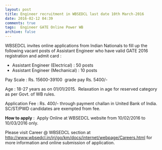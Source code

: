 ```yaml
---
layout: post
title: Engineer recruitment in WBSEDCL last date 10th March-2016   
date: 2016-02-12 04:39
comments: true
tags:  Engineer GATE Online Power WB 
archive: false
---
```

WBSEDCL invites online applications from Indian Nationals to fill up the following vacant posts of Assistant Engineer who have valid GATE 2016 registration and admit card : 

- Assistant Engineer (Electrical) : 50 posts
- Assistant Engineer (Mechanical) : 10 posts 

Pay Scale : Rs. 15600-39100  grade pay Rs. 5400/-

Age : 18-27 years as on 01/01/2015.  Relaxation in age for reserved category as per Govt. of WB rules.

Application Fee : Rs. 400/- through payment challan in United Bank of India. SC/ST/PWD candidates are exempted from fee. 

**How to apply** :  Apply Online at WBSEDCL website from 10/02/2016 to 10/03/2016 only. 



Please visit Career @ WBSEDCL section at <http://www.wbsedcl.in/irj/go/km/docs/internet/webpage/Careers.html>  for more information and online submission of application.  
